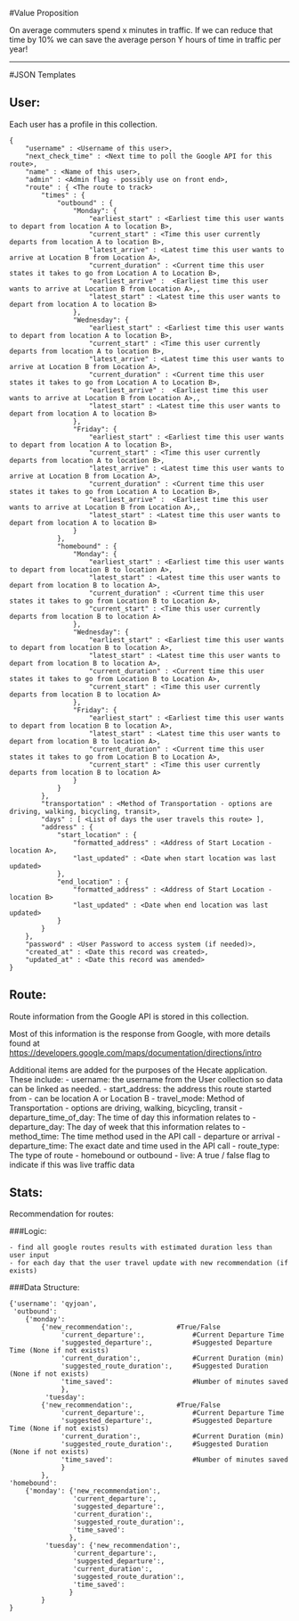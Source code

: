 #Value Proposition

On average commuters spend x minutes in traffic. If we can reduce that time by 10% we can save the average person Y hours of time in traffic per year!

---

#JSON Templates

## User:
Each user has a profile in this collection.
````
{
    "username" : <Username of this user>,
    "next_check_time" : <Next time to poll the Google API for this route>,
    "name" : <Name of this user>,
    "admin" : <Admin flag - possibly use on front end>,
    "route" : { <The route to track>
        "times" : {
            "outbound" : {
                "Monday": {
	                "earliest_start" : <Earliest time this user wants to depart from location A to location B>,
	                "current_start" : <Time this user currently departs from location A to location B>,
	                "latest_arrive" : <Latest time this user wants to arrive at Location B from Location A>,
	                "current_duration" : <Current time this user states it takes to go from Location A to Location B>,
	                "earliest_arrive" :  <Earliest time this user wants to arrive at Location B from Location A>,,
	                "latest_start" : <Latest time this user wants to depart from location A to location B>
	            },
                "Wednesday": {
	                "earliest_start" : <Earliest time this user wants to depart from location A to location B>,
	                "current_start" : <Time this user currently departs from location A to location B>,
	                "latest_arrive" : <Latest time this user wants to arrive at Location B from Location A>,
	                "current_duration" : <Current time this user states it takes to go from Location A to Location B>,
	                "earliest_arrive" :  <Earliest time this user wants to arrive at Location B from Location A>,,
	                "latest_start" : <Latest time this user wants to depart from location A to location B>
	            },
                "Friday": {
	                "earliest_start" : <Earliest time this user wants to depart from location A to location B>,
	                "current_start" : <Time this user currently departs from location A to location B>,
	                "latest_arrive" : <Latest time this user wants to arrive at Location B from Location A>,
	                "current_duration" : <Current time this user states it takes to go from Location A to Location B>,
	                "earliest_arrive" :  <Earliest time this user wants to arrive at Location B from Location A>,,
	                "latest_start" : <Latest time this user wants to depart from location A to location B>
	            }
            },
            "homebound" : {
                "Monday": {
	                "earliest_start" : <Earliest time this user wants to depart from location B to location A>,
	                "latest_start" : <Latest time this user wants to depart from location B to location A>,
	                "current_duration" : <Current time this user states it takes to go from Location B to Location A>,
	                "current_start" : <Time this user currently departs from location B to location A>
                },
                "Wednesday": {
	                "earliest_start" : <Earliest time this user wants to depart from location B to location A>,
	                "latest_start" : <Latest time this user wants to depart from location B to location A>,
	                "current_duration" : <Current time this user states it takes to go from Location B to Location A>,
	                "current_start" : <Time this user currently departs from location B to location A>
                },
                "Friday": {
	                "earliest_start" : <Earliest time this user wants to depart from location B to location A>,
	                "latest_start" : <Latest time this user wants to depart from location B to location A>,
	                "current_duration" : <Current time this user states it takes to go from Location B to Location A>,
	                "current_start" : <Time this user currently departs from location B to location A>
                }
            }
        },
        "transportation" : <Method of Transportation - options are driving, walking, bicycling, transit>,
        "days" : [ <List of days the user travels this route> ],
        "address" : {
            "start_location" : {
                "formatted_address" : <Address of Start Location - location A>,
                "last_updated" : <Date when start location was last updated>
            },
            "end_location" : {
                "formatted_address" : <Address of Start Location - location B>
                "last_updated" : <Date when end location was last updated>
            }
        }
    },
    "password" : <User Password to access system (if needed)>,
    "created_at" : <Date this record was created>,
    "updated_at" : <Date this record was amended>
}
````

## Route:

Route information from the Google API is stored in this collection.

Most of this information is the response from Google, with more details found at https://developers.google.com/maps/documentation/directions/intro

Additional items are added for the purposes of the Hecate application. These include:
	- username: the username from the User collection so data can be linked as needed.
	- start_address: the address this route started from - can be location A or Location B
	- travel_mode: Method of Transportation - options are driving, walking, bicycling, transit
	- departure_time_of_day: The time of day this information relates to
	- departure_day: The day of week that this information relates to
	- method_time: The time method used in the API call - departure or arrival
	- departure_time: The exact date and time used in the API call
	- route_type: The type of route - homebound or outbound
	- live: A true / false flag to indicate if this was live traffic data

## Stats:

Recommendation for routes:

###Logic:

	- find all google routes results with estimated duration less than user input
	- for each day that the user travel update with new recommendation (if exists)

###Data Structure:

````
{'username': 'qyjoan', 
 'outbound':
	{'monday': 
		{'new_recommendation':,           #True/False
         	 'current_departure':,            #Current Departure Time
         	 'suggested_departure':,          #Suggested Departure Time (None if not exists)
         	 'current_duration':,             #Current Duration (min)
         	 'suggested_route_duration':,     #Suggested Duration (None if not exists)
         	 'time_saved':                    #Number of minutes saved
        	 },
         'tuesday': 
		{'new_recommendation':,           #True/False
         	 'current_departure':,            #Current Departure Time
         	 'suggested_departure':,          #Suggested Departure Time (None if not exists)
         	 'current_duration':,             #Current Duration (min)
         	 'suggested_route_duration':,     #Suggested Duration (None if not exists)
         	 'time_saved':                    #Number of minutes saved
        	 }
     	},
'homebound':
	{'monday': {'new_recommendation':,
         	    'current_departure':,
         	    'suggested_departure':,
         	    'current_duration':,
         	    'suggested_route_duration':,
         	    'time_saved':
         	   },
         'tuesday': {'new_recommendation':,
         	    'current_departure':,
         	    'suggested_departure':,
         	    'current_duration':,
         	    'suggested_route_duration':,
         	    'time_saved':
         	   }
     	}
}

````
